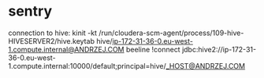 # sentry

connection to hive:
kinit -kt /run/cloudera-scm-agent/process/109-hive-HIVESERVER2/hive.keytab hive/ip-172-31-36-0.eu-west-1.compute.internal@ANDRZEJ.COM
beeline !connect jdbc:hive2://ip-172-31-36-0.eu-west-1.compute.internal:10000/default;principal=hive/_HOST@ANDRZEJ.COM
